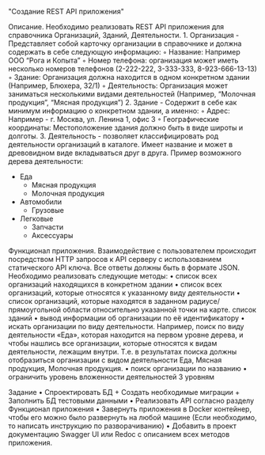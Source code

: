 "Создание REST API приложения"

Описание.
Необходимо реализовать REST API приложения для справочника Организаций, Зданий, Деятельности.
    1. Организация - Представляет собой карточку организации в справочнике и должна содержать в себе следующую информацию:
        ◦ Название: Например ООО “Рога и Копыта”
        ◦ Номер телефона: организация может иметь несколько номеров телефонов (2-222-222, 3-333-333, 8-923-666-13-13)
        ◦ Здание: Организация должна находится в одном конкретном здании (Например, Блюхера, 32/1)
        ◦ Деятельность: Организация может заниматься несколькими видами деятельностей (Например, “Молочная продукция”, “Мясная продукция”)
    2. Здание - Содержит в себе как минимум информацию о конкретном здании, а именно:
        ◦ Адрес: Например - г. Москва, ул. Ленина 1, офис 3
        ◦ Географические координаты: Местоположение здания должно быть в виде широты и долготы.
    3. Деятельность - позволяет классифицировать род деятельности организаций в каталоге. Имеет название и может в древовидном виде вкладываться друг в друга. Пример возможного дерева деятельности:
  - Еда
    - Мясная продукция
    - Молочная продукция
  - Автомобили
    - Грузовые
  - Легковые
      - Запчасти
      - Аксессуары

Функционал приложения.
Взаимодействие с пользователем происходит посредством HTTP запросов к API серверу с использованием статического API ключа. Все ответы должны быть в формате JSON. Необходимо реализовать следующие методы:
    • список всех организаций находящихся в конкретном здании
    • список всех организаций, которые относятся к указанному виду деятельности
    • список организаций, которые находятся в заданном радиусе/прямоугольной области относительно указанной точки на карте. список зданий
    • вывод информации об организации по её идентификатору
    • искать организации по виду деятельности. Например, поиск по виду деятельности «Еда», которая находится на первом уровне дерева, и чтобы нашлись все организации, которые относятся к видам деятельности, лежащим внутри. Т.е. в результатах поиска должны отобразиться организации с видом деятельности Еда, Мясная продукция, Молочная продукция.
    • поиск организации по названию
    • ограничить уровень вложенности деятельностей 3 уровням

Задание
    • Спроектировать БД + Создать необходимые миграции + Заполнить БД тестовыми данными
    • Реализовать API согласно разделу Функционал приложения
    • Завернуть приложения в Docker контейнер, чтобы его можно было развернуть на любой машине (Если необходимо, то написать инструкцию по разворачиванию)
    • Добавить в проект документацию Swagger UI или Redoc с описанием всех методов приложения.

